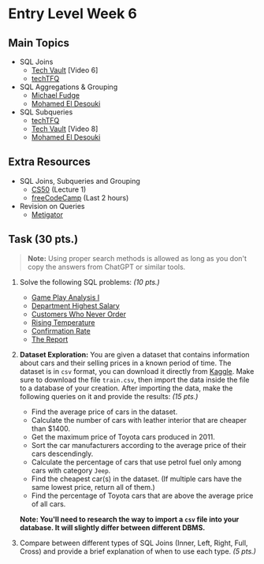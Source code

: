 # Entry Level Week 6

## Main Topics

* SQL Joins
    - [Tech Vault](https://www.youtube.com/playlist?list=PLE8kQVoC67Py5LnCUHp_wp2uzbaBZWSmx) [Video 6]
    - [techTFQ](https://www.youtube.com/watch?v=0OQJDd3QqQM)
* SQL Aggregations & Grouping
    - [Michael Fudge](https://www.youtube.com/watch?v=mX61Ww3wRgU)
    - [Mohamed El Desouki](https://www.youtube.com/watch?v=8aNhhMi2ce4)
* SQL Subqueries
    - [techTFQ](https://www.youtube.com/watch?v=nJIEIzF7tDw)
    - [Tech Vault](https://www.youtube.com/playlist?list=PLE8kQVoC67Py5LnCUHp_wp2uzbaBZWSmx) [Video 8]
    - [Mohamed El Desouki](https://www.youtube.com/watch?v=58Lsm9ly7cU)

## Extra Resources

* SQL Joins, Subqueries and Grouping
    - [CS50](https://www.youtube.com/playlist?list=PLhQjrBD2T382v1MBjNOhPu9SiJ1fsD4C0) (Lecture 1)
    - [freeCodeCamp](https://www.youtube.com/watch?v=HXV3zeQKqGY) (Last 2 hours)
* Revision on Queries
    - [Metigator](https://www.youtube.com/watch?v=oSLeuvYxK_Y)

## Task (30 pts.)

> **Note:** Using proper search methods is allowed as long as you don't copy the answers from ChatGPT or similar tools.

1. Solve the following SQL problems: _(10 pts.)_
    - [Game Play Analysis I](https://leetcode.com/problems/game-play-analysis-i/description/)
    - [Department Highest Salary](https://leetcode.com/problems/department-highest-salary/)
    - [Customers Who Never Order](https://leetcode.com/problems/customers-who-never-order/)
    - [Rising Temperature](https://leetcode.com/problems/rising-temperature/description/)
    - [Confirmation Rate](https://leetcode.com/problems/confirmation-rate/description/)
    - [The Report](https://www.hackerrank.com/challenges/the-report/problem)

2. **Dataset Exploration:** You are given a dataset that contains information about cars and their selling prices in a known period of time. The dataset is in `csv` format, you can download it directly from [Kaggle](https://www.kaggle.com/datasets/sidharth178/car-prices-dataset?select=train.csv). Make sure to download the file `train.csv`, then import the data inside the file to a database of your creation. After importing the data, make the following queries on it and provide the results: _(15 pts.)_
    - Find the average price of cars in the dataset.
    - Calculate the number of cars with leather interior that are cheaper than $1400.
    - Get the maximum price of Toyota cars produced in 2011.
    - Sort the car manufacturers according to the average price of their cars descendingly.
    - Calculate the percentage of cars that use petrol fuel only among cars with category `Jeep`.
    - Find the cheapest car(s) in the dataset. (If multiple cars have the same lowest price, return all of them.)
    - Find the percentage of Toyota cars that are above the average price of all cars.

    **Note: You'll need to research the way to import a `csv` file into your database. It will slightly differ between different DBMS.**

3. Compare between different types of SQL Joins (Inner, Left, Right, Full, Cross) and provide a brief explanation of when to use each type. _(5 pts.)_